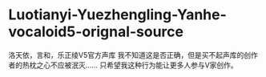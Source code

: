 # Luotianyi-Yuezhengling-Yanhe-vocaloid5-orignal-source
洛天依，言和，乐正绫V5官方声库
我不知道这是否正确，但是买不起声库的创作者的热枕之心不应被泯灭……
只希望我这种行为能让更多人参与V家创作。
